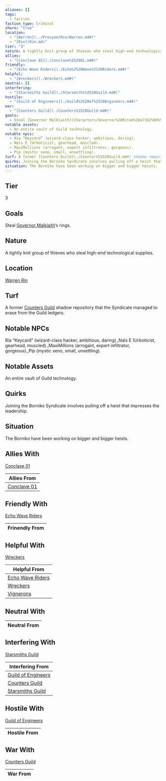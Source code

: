 ```yaml
---
aliases: []
tags:
  - faction
faction_type: Criminal
share: "true"
location:
  - "[Warren](../Procyon/Rin/Warren.md#)"
  - "[Rin](Rin.md)"
tier: "3"
nature: A tightly knit group of thieves who steal high-end technological supplies.
allies:
  - "[Conclave 01](./Conclave%252001.md#)"
friendly:
  - "[Echo Wave Riders](./Echo%2520Wave%2520Riders.md#)"
helpful:
  - "[Wreckers](./Wreckers.md#)"
neutral: []
interfering:
  - "[Starsmiths Guild](./Starsmiths%2520Guild.md#)"
hostile:
  - "[Guild of Engineers](./Guild%2520of%2520Engineers.md#)"
war:
  - "[Counters Guild](./Counters%2520Guild.md#)"
goals:
  - Steal [Governor Malklaith](Characters/Governor%20Ritam%20al%E2%80%99Malklaith.md)’s rings.
notable assets:
  - An entire vault of Guild technology.
notable npcs:
  - Ria “Keycard” (wizard-class hacker, ambitious, daring).
  - Nals E (Urboticist, gearhead, muscled).
  - MaxiMillions (arrogant, expert infiltrator, gorgeous).
  - Pip (mystic xeno, small, unsettling).
turf: A former [Counters Guild](./Counters%2520Guild.md#) shadow repository that the Syndicate managed to erase from the Guild ledgers.
quirks: Joining the Borniko Syndicate involves pulling off a heist that impresses the leadership.
situation: The Borniko have been working on bigger and bigger heists.
---
```

## Tier

3

## Goals

Steal [Governor Malklaith](Characters/Governor%20Ritam%20al%E2%80%99Malklaith.md)’s rings.

## Nature

A tightly knit group of thieves who steal high-end technological supplies.

## Location

[Warren](../Procyon/Rin/Warren.md.md#),[Rin](../Procyon/Rin/index.md)

## Turf

A former [Counters Guild](Factions/Counters%20Guild.md) shadow repository that the Syndicate managed to erase from the Guild ledgers.

## Notable NPCs

Ria “Keycard” (wizard-class hacker, ambitious, daring).,Nals E (Urboticist, gearhead, muscled).,MaxiMillions (arrogant, expert infiltrator, gorgeous).,Pip (mystic xeno, small, unsettling).

## Notable Assets

An entire vault of Guild technology.

## Quirks

Joining the Borniko Syndicate involves pulling off a heist that impresses the leadership.

## Situation

The Borniko have been working on bigger and bigger heists.

## Allies With

[Conclave 01](./Conclave%252001.md.md#)

| Allies From                              |
| ---------------------------------------- |
| [Conclave 01](./Conclave%252001.md.md#) |


## Friendly With

[Echo Wave Riders](./Echo%2520Wave%2520Riders.md.md#)

| Frinendly From |
| -------------- |


## Helpful With

[Wreckers](./Wreckers.md.md#)

| Helpful From                                       |
| -------------------------------------------------- |
| [Echo Wave Riders](./Echo%2520Wave%2520Riders.md.md#) |
| [Wreckers](./Wreckers.md.md#)                 |
| [Vignerons](./Vignerons.md)               |


## Neutral With




| Neutral From |
| ------------ |



## Interfering With

[Starsmiths Guild](./Starsmiths%2520Guild.md.md#)


| Interfering From                                       |
| ------------------------------------------------------ |
| [Guild of Engineers](./Guild%2520of%2520Engineers.md.md#) |
| [Counters Guild](./Counters%2520Guild.md.md#.md#)         |
| [Starsmiths Guild](./Starsmiths%2520Guild.md.md#)     |



## Hostile With

[Guild of Engineers](./Guild%2520of%2520Engineers.md.md#)


| Hostile From |
| ------------ |



## War With

[Counters Guild](./Counters%2520Guild.md.md#.md#)

| War From |
| -------- |

